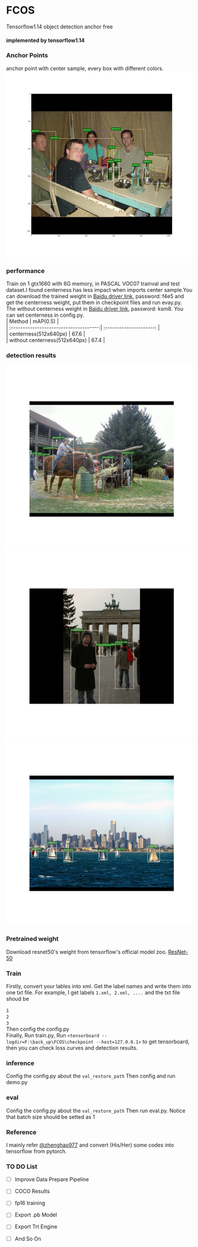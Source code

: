 # FCOS
Tensorflow1.14  object detection  anchor free

####  implemented by tensorflow1.14  

### Anchor Points  
anchor point with center sample, every box with different colors.  
![](assets1/000050.jpg)  
### performance 
Train on 1 gtx1660 with 6G memory, in PASCAL VOC07 trainval and test dataset.I found centerness has less impact when imports center sample.You can download the trained weight in [Baidu driver link](https://pan.baidu.com/s/1aKO__bFwIL3-oip5y_Fr2g ), password: f4e5 and get the centerness weight, put them in checkpoint files and run evay.py. The without centerness weight in [Baidu driver link](https://pan.baidu.com/s/1YX0QhMEL2oyf42QuSwA4-g ), password: ksm8. You can set centerness in config.py.  
|       Method                           |     mAP(0.5)            |  
| :-------------------------------------:| :---------------------: |  
|     centerness(512x640px)              |      67.6               |  
|     without centerness(512x640px)      |      67.4               |  

### detection results  
![](assets1/000166.jpg)  
![](assets1/000191.jpg)  
![](assets1/008998.jpg)  
### Pretrained weight  
Download resnet50's weight from tensorflow's official model zoo.
[ResNet-50](http://download.tensorflow.org/models/resnet_v1_50_2016_08_28.tar.gz )  

### Train  
Firstly, convert your lables into xml. Get the label names and write them into one txt file. For example, I get labels `1.xml, 2.xml, ....` and the txt file shoud be  

`1`   
`2`   
`3`  
Then config the config.py  
Finally, Run train.py, Run `<tensorboard --logdir=F:\back_up\FCOS\checkpoint --host=127.0.0.1>` to get tensorboard, then you can check loss curves and detection results.  

### inference  
Config the config.py about the `val_restore_path` Then config and run demo.py  

### eval  
Config the config.py about the  `val_restore_path` Then  run eval.py. Notice that batch size should be setted as 1  

### Reference  
I mainly refer [@zhenghao977](https://github.com/zhenghao977/FCOS-PyTorch-37.2AP) and convert (His/Her) some codes into tensorflow from pytorch.

### TO DO  List  
- [ ] Improve Data Prepare Pipeline  
- [ ] COCO Results  
- [ ] fp16 training  
- [ ] Export .pb Model 
- [ ] Export Trt Engine
- [ ] And So On


